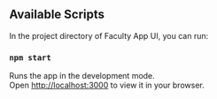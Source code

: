 ## Available Scripts

In the project directory of Faculty App UI, you can run:

### `npm start`

Runs the app in the development mode.\
Open [http://localhost:3000](http://localhost:3000) to view it in your browser.
